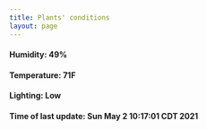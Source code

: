 ```yaml
---
title: Plants' conditions
layout: page
---
```



#### Humidity: 49%
#### Temperature: 71F
#### Lighting: Low
#### Time of last update: Sun May  2 10:17:01 CDT 2021
